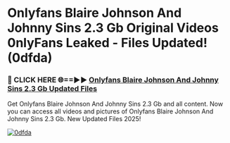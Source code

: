 # Onlyfans Blaire Johnson And Johnny Sins 2.3 Gb Original Videos 0nlyFans Leaked - Files Updated! (0dfda)

<h3>🔴 CLICK HERE 🌐==►► <a href="https://tinyurl.com/2wckxsce" rel="nofollow">Onlyfans Blaire Johnson And Johnny Sins 2.3 Gb Updated Files</a></h3>

Get Onlyfans Blaire Johnson And Johnny Sins 2.3 Gb and all content. Now you can access all videos and pictures of Onlyfans Blaire Johnson And Johnny Sins 2.3 Gb. New Updated Files 2025!

[![0dfda](https://i.imgur.com/AFduVYN.gif)](https://tinyurl.com/2wckxsce)
